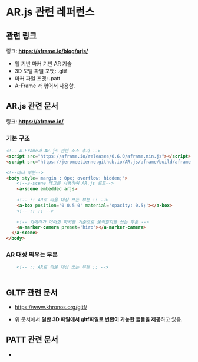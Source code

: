 # AR.js 관련 레퍼런스

## 관련 링크

링크: **https://aframe.io/blog/arjs/**


- 웹 기반 마커 기반 AR 기술
- 3D 모델 파일 포맷: .gltf
- 마커 파일 포맷: .patt
- A-Frame 과 엮어서 사용함.



## AR.js 관련 문서

링크: **https://aframe.io/**

### 기본 구조

```HTML
<!-- A-Frame과 AR.js 관련 소스 추가 -->
<script src="https://aframe.io/releases/0.6.0/aframe.min.js"></script>
<script src="https://jeromeetienne.github.io/AR.js/aframe/build/aframe-ar.js"></script>

<!--바디 부분-->
<body style='margin : 0px; overflow: hidden;'>
	<!--a-scene 태그를 사용하여 AR.js 로드-->
    <a-scene embedded arjs>
        
    <!-- :: AR로 띄울 대상 쓰는 부분 :: -->
    <a-box position='0 0.5 0' material='opacity: 0.5;'></a-box>
    <!-- :: :: -->
        
    <!-- 카메라가 어떠한 마커를 기준으로 움직일지를 쓰는 부분 -->
    <a-marker-camera preset='hiro'></a-marker-camera>
  </a-scene>
</body>
```



### AR 대상 띄우는 부분

```HTML
	<!-- :: AR로 띄울 대상 쓰는 부분 :: -->
	
```









## GLTF  관련 문서

- https://www.khronos.org/gltf/

- 위 문서에서 **일반 3D 파일에서 gltf파일로 변환이 가능한 툴들을 제공**하고 있음.



## PATT 관련 문서

- 
